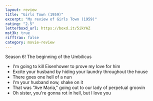 ```yaml
---
layout: review
title: "Girls Town (1959)"
excerpt: "My review of Girls Town (1959)"
rating: "2.5"
letterboxd_url: https://boxd.it/5ikYAZ
mst3k: true
rifftrax: false
category: movie-review
---
```


Season 6! The beginning of the Umbilicus

- I'm going to kill Eisenhower to prove my love for him
- Excite your husband by hiding your laundry throughout the house
- There goes one hell of a nun
- I'm your husband now, shake on it
- That was "Ave Maria," going out to our lady of perpetual groovin
- Oh sister, you're gonna rot in hell, but I love you
